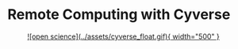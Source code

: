# Remote Computing with Cyverse



<figure markdown>
  <a href="" target="blank" rel="open science">![open science](../assets/cyverse_float.gif){ width="500" } </a>
    <figcaption>  </figcaption>
</figure>



